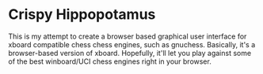 Crispy Hippopotamus
======

This is my attempt to create a browser based graphical user interface for xboard compatible chess chess engines, such as gnuchess. Basically, it's a browser-based version of xboard. Hopefully, it'll let you play against some of the best winboard/UCI chess engines right in your browser.

